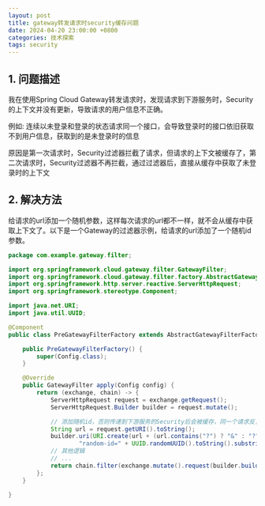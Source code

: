 ```yaml
---
layout: post
title: gateway转发请求时security缓存问题
date: 2024-04-20 23:00:00 +0800
categories: 技术探索
tags: security
---
```


## 1. 问题描述
我在使用Spring Cloud Gateway转发请求时，发现请求到下游服务时，Security的上下文并没有更新，导致请求的用户信息不正确。

例如: 连续以未登录和登录的状态请求同一个接口，会导致登录时的接口依旧获取不到用户信息，获取到的是未登录时的信息

原因是第一次请求时，Security过滤器拦截了请求，但请求的上下文被缓存了，第二次请求时，Security过滤器不再拦截，通过过滤器后，直接从缓存中获取了未登录时的上下文

## 2. 解决方法
给请求的url添加一个随机参数，这样每次请求的url都不一样，就不会从缓存中获取上下文了。以下是一个Gateway的过滤器示例，给请求的url添加了一个随机id参数。

```java
package com.example.gateway.filter;

import org.springframework.cloud.gateway.filter.GatewayFilter;
import org.springframework.cloud.gateway.filter.factory.AbstractGatewayFilterFactory;
import org.springframework.http.server.reactive.ServerHttpRequest;
import org.springframework.stereotype.Component;

import java.net.URI;
import java.util.UUID;

@Component
public class PreGatewayFilterFactory extends AbstractGatewayFilterFactory<PreGatewayFilterFactory.Config> {

    public PreGatewayFilterFactory() {
        super(Config.class);
    }

    @Override
    public GatewayFilter apply(Config config) {
        return (exchange, chain) -> {
            ServerHttpRequest request = exchange.getRequest();
            ServerHttpRequest.Builder builder = request.mutate();

            // 添加随机id，否则传递到下游服务的Security后会被缓存，同一个请求反复发送会导致后续Servlet上下文被缓存不会更新
            String url = request.getURI().toString();
            builder.uri(URI.create(url + (url.contains("?") ? "&" : "?") +
                    "random-id=" + UUID.randomUUID().toString().substring(0, 8)));
            // 其他逻辑
            // ...
            return chain.filter(exchange.mutate().request(builder.build()).build());
        };
    }

}
```
